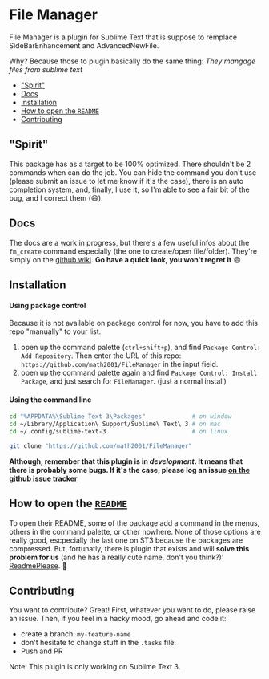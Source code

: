 # File Manager

File Manager is a plugin for Sublime Text that is suppose to remplace SideBarEnhancement and AdvancedNewFile.

Why? Because those to plugin basically do the same thing: *They mangage files from sublime text*

<!-- MarkdownTOC -->

- ["Spirit"](#spirit)
- [Docs](#docs)
- [Installation](#installation)
- [How to open the `README`](#how-to-open-the-readme)
- [Contributing](#contributing)

<!-- /MarkdownTOC -->

## "Spirit"

This package has as a target to be 100% optimized. There shouldn't be 2 commands when can do the job. You can hide the command you don't use (please submit an issue to let me know if it's the case), there is an auto completion system, and, finally, I use it, so I'm able to see a fair bit of the bug, and I correct them (:smile:).

## Docs

The docs are a work in progress, but there's a few useful infos about the `fm_create` command especially (the one to create/open file/folder). They're simply on the [github wiki](https://github.com/math2001/FileManager/wiki). **Go have a quick look, you won't regret it** :smile:

## Installation

#### Using package control

Because it is not available on package control for now, you have to add this repo "manually" to your list.

1. open up the command palette (`ctrl+shift+p`), and find `Package Control: Add Repository`. Then enter the URL of this repo: `https://github.com/math2001/FileManager` in the input field.
2. open up the command palette again and find `Package Control: Install Package`, and just search for `FileManager`. (just a normal install)

#### Using the command line

```bash
cd "%APPDATA%\Sublime Text 3\Packages"             # on window
cd ~/Library/Application\ Support/Sublime\ Text\ 3 # on mac
cd ~/.config/sublime-text-3                        # on linux

git clone "https://github.com/math2001/FileManager"
```

**Although, remember that this plugin is in *development*. It means that there is probably some bugs. If it's the case, please log an issue [on the github  issue tracker](https://github.com/math2001/FileManager/issues)**

## How to open the [`README`](https://github.com/math2001/FileManager/blob/master/README.md)

To open their README, some of the package add a command in the menus, others in the command palette, or other nowhere. None of those options are really good, escpecially the last one on ST3 because the packages are compressed. But, fortunatly, there is plugin that exists and will **solve this problem for us** (and he has a really cute name, don't you think?): [ReadmePlease](https://packagecontrol.io/packages/ReadmePlease). :tada:

## Contributing

You want to contribute? Great! First, whatever you want to do, please raise an issue. Then, if you feel in a hacky mood, go ahead and code it:

- create a branch: `my-feature-name`
- don't hesitate to change stuff in the `.tasks` file.
- Push and PR

Note: This plugin is only working on Sublime Text 3.
